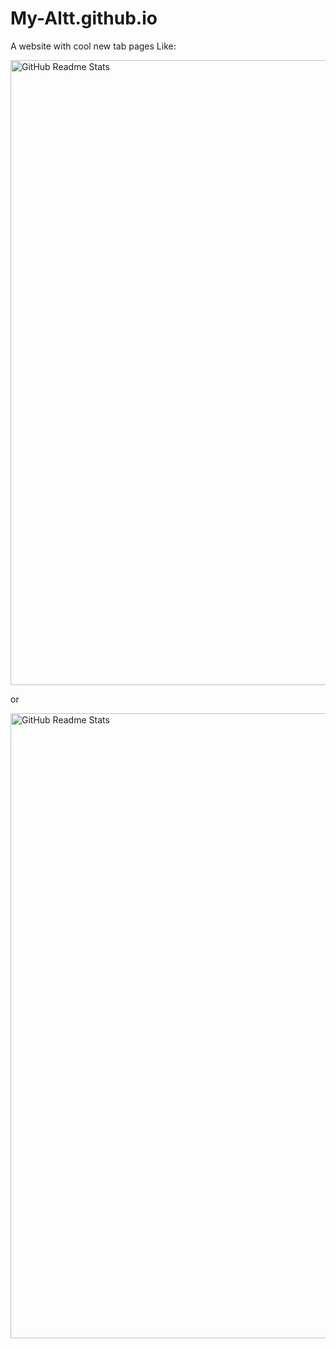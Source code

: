 <h1>My-Altt.github.io</h1>

A website with cool new tab pages
Like:

<img width="1000px" src="https://github.com/My-Altt/My-Altt.github.io/blob/master/special.png" align="center" alt="GitHub Readme Stats" />

or

<img width="1000px" src="https://github.com/My-Altt/My-Altt.github.io/blob/master/special1.png" align="center" alt="GitHub Readme Stats" />
